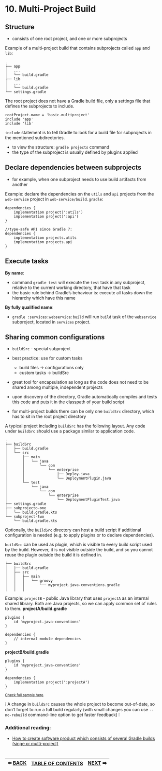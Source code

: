 # 10. Multi-Project Build

## Structure 

- consists of one root project, and one or more subprojects

Example of a multi-project build that contains subprojects called `app` and `lib`:

```
.
├── app
│   ...
│   └── build.gradle
├── lib
│   ...
│   └── build.gradle
└── settings.gradle
```

The root project does not have a Gradle build file, only a settings file that defines the subprojects to include.

```
rootProject.name = 'basic-multiproject'
include 'app'
include 'lib'
```

`include` statement is to tell Gradle to look for a build file for subprojects in the mentioned subdirectories.

- to view the structure: `gradle projects` command
- the type of the subproject is usually defined by plugins applied 

## Declare dependencies between subprojects

- for example, when one subproject needs to use build artifacts from another

Example: declare the dependencies on the `utils` and `api` projects from the `web-service` project in `web-service/build.gradle`:
```
dependencies {
    implementation project(':utils')
    implementation project(':api')
}

//type-safe API since Gradle 7:
dependencies {
    implementation projects.utils
    implementation projects.api
}
```

## Execute tasks

**By name**:
- command `gradle test` will execute the `test` task in any subproject, relative to the current working directory, that have that task
- the basic rule behind Gradle’s behaviour is: execute all tasks down the hierarchy which have this name

**By fully qualified name**: 
- `gradle :services:webservice:build` will run `build` task of the `webservice` subproject, located in `services` project.

## Sharing common configurations

- `buildSrc` - special subproject 

- best practice: use for custom tasks
  - build files -> configurations only 
  - custom tasks -> buildSrc

- great tool for encapsulation as long as the code does not need to be shared among multiple, independent projects
- upon discovery of the directory, Gradle automatically compiles and tests this code and puts it in the classpath of your build script
- for multi-project builds there can be only one `buildSrc` directory, which has to sit in the root project directory

A typical project including `buildSrc` has the following layout. Any code under `buildSrc` should use a package similar to application code. 
```
.
├── buildSrc
│   ├── build.gradle
│   └── src
│       ├── main
│       │   └── java
│       │       └── com
│       │           └── enterprise
│       │               ├── Deploy.java
│       │               └── DeploymentPlugin.java
│       └── test
│           └── java
│               └── com
│                   └── enterprise
│                       └── DeploymentPluginTest.java
├── settings.gradle
├── subprojecto-one
│   └── build.gradle.kts
└── subproject-two
    └── build.gradle.kts
```

Optionally, the `buildSrc` directory can host a build script if additional configuration is needed (e.g. to apply plugins or to declare dependencies). 

`buildSrc` can be used as plugin, which is visible to every build script used by the build. However, it is not visible outside the build, and so you cannot reuse the plugin outside the build it is defined in.
```
├── buildSrc
│   ├── build.gradle
│   ├── src
│   │   ├── main
│   │   │   └── groovy
│   │   │       └── myproject.java-conventions.gradle
│   │   │      

```
Example: `projectB` - public Java library that uses `projectA` as an internal shared library. Both are Java projects, so we can apply common set of rules to them.
**projectA/build.gradle**
```
plugins {
    id 'myproject.java-conventions'
}

dependencies {
    // internal module dependencies
}
```
**projectB/build.gradle**
```
plugins {
    id 'myproject.java-conventions'
}

dependencies {
    implementation project(':projectA')
}
```
<sub>[Check full sample here](https://docs.gradle.org/current/samples/sample_convention_plugins.html).</sub>

:grey_exclamation: A change in `buildSrc` causes the whole project to become out-of-date, so don’t forget to run a full build regularly (with small changes you can use `--no-rebuild` command-line option to get faster feedback) :grey_exclamation:

### Additional reading:
- [How to create software product which consists of several Gradle builds (singe or multi-project)](https://docs.gradle.org/current/userguide/structuring_software_products.html)

#   
|:arrow_left: [BACK](https://github.com/yanamlnk/gradle-notes/blob/main/contents/9-share-project/README.md)|[TABLE OF CONTENTS](https://github.com/yanamlnk/gradle-notes#table-of-contents)|[NEXT](https://github.com/yanamlnk/gradle-notes/blob/main/contents/11-troubleshooting-gradle/README.md) :arrow_right:|
| --- | --- | --- |
